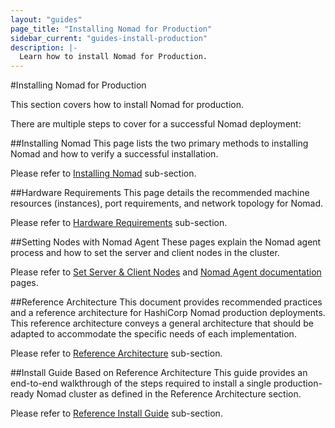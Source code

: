 ```yaml
---
layout: "guides"
page_title: "Installing Nomad for Production"
sidebar_current: "guides-install-production"
description: |-
  Learn how to install Nomad for Production.
---
```


#Installing Nomad for Production

This section covers how to install Nomad for production.  

There are multiple steps to cover for a successful Nomad deployment:

##Installing Nomad
This page lists the two primary methods to installing Nomad and how to verify a successful installation.

Please refer to [Installing Nomad](/guides/install/index.html) sub-section.

##Hardware Requirements
This page details the recommended machine resources (instances), port requirements, and network topology for Nomad.

Please refer to [Hardware Requirements](/guides/install/production/requirements.html) sub-section.

##Setting Nodes with Nomad Agent
These pages explain the Nomad agent process and how to set the server and client nodes in the cluster.

Please refer to [Set Server & Client Nodes](/guides/install/production/nomad-agent.html) and [Nomad Agent documentation](/docs/commands/agent.html) pages.

##Reference Architecture
This document provides recommended practices and a reference architecture for HashiCorp Nomad production deployments. This reference architecture conveys a general architecture that should be adapted to accommodate the specific needs of each implementation.

Please refer to [Reference Architecture](/guides/install/production/reference-architecture.html) sub-section.

##Install Guide Based on Reference Architecture
This guide provides an end-to-end walkthrough of the steps required to install a single production-ready Nomad cluster as defined in the Reference Architecture section.

Please refer to [Reference Install Guide](/guides/install/production/deployment-guide.html) sub-section.
